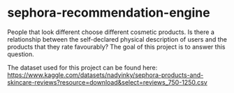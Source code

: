 # sephora-recommendation-engine

People that look different choose different cosmetic products. 
Is there a relationship between the self-declared physical description of users and the products that they rate favourably? 
The goal of this project is to answer this question.

The dataset used for this project can be found here: https://www.kaggle.com/datasets/nadyinky/sephora-products-and-skincare-reviews?resource=download&select=reviews_750-1250.csv
